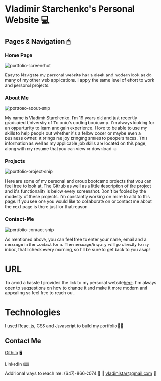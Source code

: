 # Vladimir Starchenko's Personal Website 💻

## Pages & Navigation 🖱

### Home Page
![portfolio-screenshot](https://user-images.githubusercontent.com/91164950/170147319-d22ba234-3af9-4c9d-8ab1-5a0e84f2dae5.PNG)

Easy to Navigate my personal website has a sleek and modern look as do many of my other web applications. I apply the same level of effort to work and personal projects. 


### About Me
![portfolio-about-snip](https://user-images.githubusercontent.com/91164950/170148335-3ef33889-a130-4a6e-b8fa-ef3d991a7751.PNG)


My name is Vladimir Starchenko. I'm 19 years old and just recently graduated University of Toronto's coding bootcamp. I'm always looking for an oppurtunity to learn and gain experience. I love to be able to use my skills to help people out whether it's a fellow coder or maybe even a business owner. It brings me joy bringing smiles to people's faces. This information as well as my applicable job skills are located on this page, along with my resume that you can view or download ☺

### Projects
![portfolio-project-snip](https://user-images.githubusercontent.com/91164950/170148448-f532d28a-5129-4476-9dd3-4c405a87b223.PNG)

Here are some of my personal and group bootcamp projects that you can feel free to look at. The Github as well as a little description of the project and it's functionality is below every screenshot. Don't be fooled by the modesty of these projects. I'm constantly working on more to add to this page. If you see one you would like to collaborate on or contact me about the next page is there just for that reason. 

### Contact-Me 
![portfolio-contact-snip](https://user-images.githubusercontent.com/91164950/170148687-0ff84ff7-2fa1-43c1-8fae-b68d3a2e22f0.PNG)

As mentioned above, you can feel free to enter your name, email and a message in the contact form. The message/inquiry will go directly to my inbox, that I check every morning, so I'll be sure to get back to you asap!

# URL
To avoid a hassle I provided the link to my personal website[here](https://bit.ly/3uXRLsL). 
I'm always open to suggestions on how to change it and make it more modern and appealing so feel free to reach out.

# Technologies

I used React.js, CSS and Javascript to build my portfolio 👨‍💻

## Contact Me

[Github](https://bit.ly/3uXjbyZ) 🖥

[LinkedIn](https://bit.ly/3NTLLd6) ⌨

Additional ways to reach me: (647)-866-2074 🤳 || vladimistar@gmail.com 📧

